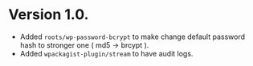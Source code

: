 # Version 1.0.
* Added `roots/wp-password-bcrypt` to make change default password hash to stronger one ( md5 -> brcypt ).
* Added `wpackagist-plugin/stream` to have audit logs.
